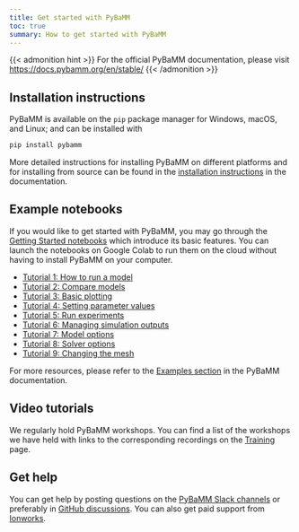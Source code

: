 ```yaml
---
title: Get started with PyBaMM
toc: true
summary: How to get started with PyBaMM
---
```


{{< admonition hint >}}
For the official PyBaMM documentation, please visit https://docs.pybamm.org/en/stable/
{{< /admonition >}}

## Installation instructions

PyBaMM is available on the `pip` package manager for Windows, macOS, and Linux; and can be installed with

```bash
pip install pybamm
```

More detailed instructions for installing PyBaMM on different platforms and for installing from source can be found in the [installation instructions](https://docs.pybamm.org/en/stable/source/user_guide/installation/index.html) in the documentation.

## Example notebooks

If you would like to get started with PyBaMM, you may go through the [Getting Started notebooks](https://github.com/pybamm-team/PyBaMM/tree/develop/examples/) which introduce its basic features. You can launch the notebooks on Google Colab to run them on the cloud without having to install PyBaMM on your computer.

- [Tutorial 1: How to run a model](https://colab.research.google.com/github/pybamm-team/PyBaMM/blob/main/docs/source/examples/notebooks/getting_started/tutorial-1-how-to-run-a-model.ipynb)
- [Tutorial 2: Compare models](https://colab.research.google.com/github/pybamm-team/PyBaMM/blob/main/docs/source/examples/notebooks/getting_started/tutorial-2-compare-models.ipynb)
- [Tutorial 3: Basic plotting](https://colab.research.google.com/github/pybamm-team/PyBaMM/blob/main/docs/source/examples/notebooks/getting_started/tutorial-3-basic-plotting.ipynb)
- [Tutorial 4: Setting parameter values](https://colab.research.google.com/github/pybamm-team/PyBaMM/blob/main/docs/source/examples/notebooks/getting_started/tutorial-4-setting-parameter-values.ipynb)
- [Tutorial 5: Run experiments](https://colab.research.google.com/github/pybamm-team/PyBaMM/blob/main/docs/source/examples/notebooks/getting_started/tutorial-5-run-experiments.ipynb)
- [Tutorial 6: Managing simulation outputs](https://colab.research.google.com/github/pybamm-team/PyBaMM/blob/main/docs/source/examples/notebooks/getting_started/tutorial-6-managing-simulation-outputs.ipynb)
- [Tutorial 7: Model options](https://colab.research.google.com/github/pybamm-team/PyBaMM/blob/main/docs/source/examples/notebooks/getting_started/tutorial-7-model-options.ipynb)
- [Tutorial 8: Solver options](https://colab.research.google.com/github/pybamm-team/PyBaMM/blob/main/docs/source/examples/notebooks/getting_started/tutorial-8-solver-options.ipynb)
- [Tutorial 9: Changing the mesh](https://colab.research.google.com/github/pybamm-team/PyBaMM/blob/main/docs/source/examples/notebooks/getting_started/tutorial-9-changing-the-mesh.ipynb)

For more resources, please refer to the [Examples section](https://docs.pybamm.org/en/stable/source/examples/index.html) in the PyBaMM documentation.

## Video tutorials

We regularly hold PyBaMM workshops. You can find a list of the workshops we have held with links to the corresponding recordings on the [Training](/training/) page.

## Get help

You can get help by posting questions on the [PyBaMM Slack channels](https://pybamm.org/slack/) or preferably in [GitHub discussions](https://github.com/pybamm-team/PyBaMM/discussions). You can also get paid support from [Ionworks](https://ionworks.com/contact).
